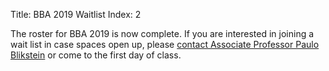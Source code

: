 Title: BBA 2019 Waitlist
Index: 2

The roster for BBA 2019 is now complete. If you are interested in joining a wait list in case spaces open up, please <a href="mailto:paulob@tc.columbia.edu">contact Associate Professor Paulo Blikstein</a> or come to the first day of class.
